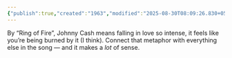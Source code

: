 ```yaml
---
{"publish":true,"created":"1963","modified":"2025-08-30T08:09:26.830+05:30","cssclasses":""}
---
```



By “Ring of Fire”, Johnny Cash means falling in love so intense, it feels like you’re being burned by it (I think). Connect that metaphor with everything else in the song — and it makes a *lot* of sense.
